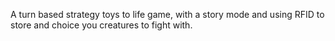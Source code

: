 A turn based strategy toys to life game, with a story mode and using RFID to store and choice you creatures to fight with.